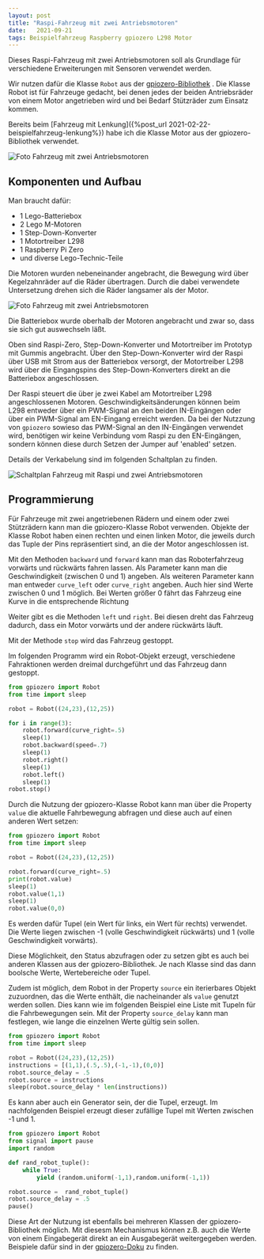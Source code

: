 ```yaml
---
layout: post
title: "Raspi-Fahrzeug mit zwei Antriebsmotoren"
date:   2021-09-21
tags: Beispielfahrzeug Raspberry gpiozero L298 Motor
---
```


Dieses Raspi-Fahrzeug mit zwei Antriebsmotoren soll als Grundlage für verschiedene Erweiterungen mit Sensoren verwendet werden.

Wir nutzen dafür die Klasse `Robot` aus der [gpiozero-Bibliothek](https://gpiozero.readthedocs.io) . Die Klasse Robot ist für Fahrzeuge gedacht, bei denen jedes der beiden Antriebsräder von einem Motor angetrieben wird und bei Bedarf Stützräder zum Einsatz kommen.

Bereits beim [Fahrzeug mit Lenkung]({%post_url 2021-02-22-beispielfahrzeug-lenkung%}) habe ich die Klasse Motor aus der gpiozero-Bibliothek verwendet.


![Foto Fahrzeug mit zwei Antriebsmotoren](/images/foto_fahrzeug_2m.jpg)

## Komponenten und Aufbau

Man braucht dafür:
* 1 Lego-Batteriebox
* 2 Lego M-Motoren
* 1 Step-Down-Konverter
* 1 Motortreiber L298
* 1 Raspberry Pi Zero
* und diverse Lego-Technic-Teile

Die Motoren wurden nebeneinander angebracht, die Bewegung wird über Kegelzahnräder auf die Räder übertragen. Durch die dabei verwendete Untersetzung drehen sich die Räder langsamer als der Motor.

![Foto Fahrzeug mit zwei Antriebsmotoren](/images/foto_fahrzeug_2m_unten.jpg)

Die Batteriebox wurde oberhalb der Motoren angebracht und zwar so, dass sie sich gut auswechseln läßt.

Oben sind Raspi-Zero, Step-Down-Konverter und Motortreiber im Prototyp mit Gummis angebracht. Über den Step-Down-Konverter wird der Raspi über USB mit Strom aus der Batteriebox versorgt, der Motortreiber L298 wird über die Eingangspins des Step-Down-Konverters direkt an die Batteriebox angeschlossen.

Der Raspi steuert die über je zwei Kabel am Motortreiber L298 angeschlossenen Motoren. Geschwindigkeitsänderungen können beim L298 entweder über ein PWM-Signal an den beiden IN-Eingängen oder über ein PWM-Signal am EN-Eingang erreicht werden. Da bei der Nutzzung von `gpiozero` sowieso das PWM-Signal an den IN-Eingängen verwendet wird, benötigen wir keine Verbindung vom Raspi zu den EN-Eingängen, sondern können diese durch Setzen der Jumper auf 'enabled' setzen.

Details der Verkabelung sind im folgenden Schaltplan zu finden.

![Schaltplan Fahrzeug mit Raspi und zwei Antriebsmotoren](/images/fritzing_raspi_dual_motor.png)

## Programmierung

Für Fahrzeuge mit zwei angetriebenen Rädern und einem oder zwei Stützrädern kann man die gpiozero-Klasse Robot verwenden. Objekte der Klasse Robot haben einen rechten und einen linken Motor, die jeweils durch das Tuple der Pins repräsentiert sind, an die der Motor angeschlossen ist.

Mit den Methoden `backward` und `forward` kann man das Roboterfahrzeug vorwärts und rückwärts fahren lassen. Als Parameter kann man die Geschwindigkeit (zwischen 0 und 1) angeben. Als weiteren Parameter kann man entweder `curve_left` oder `curve_right` angeben. Auch hier sind Werte zwischen 0 und 1 möglich. Bei Werten größer 0 fährt das Fahrzeug eine Kurve in die entsprechende Richtung

Weiter gibt es die Methoden `left` und `right`. Bei diesen dreht das Fahrzeug dadurch, dass ein Motor vorwärts und der andere rückwärts läuft. 

Mit der Methode `stop` wird das Fahrzeug gestoppt.

Im folgenden Programm wird ein Robot-Objekt erzeugt, verschiedene Fahraktionen werden dreimal durchgeführt und das Fahrzeug dann gestoppt.

```python
from gpiozero import Robot
from time import sleep

robot = Robot((24,23),(12,25))

for i in range(3):
    robot.forward(curve_right=.5)
    sleep(1)
    robot.backward(speed=.7)
    sleep(1)
    robot.right()
    sleep(1)
    robot.left()
    sleep(1)
robot.stop()
```

Durch die Nutzung der gpiozero-Klasse Robot kann man über die Property `value` die aktuelle Fahrbewegung abfragen und diese auch auf einen anderen Wert setzen:

```python
from gpiozero import Robot
from time import sleep

robot = Robot((24,23),(12,25))

robot.forward(curve_right=.5)
print(robot.value)
sleep(1)
robot.value(1,1)
sleep(1)
robot.value(0,0)
```

Es werden dafür Tupel (ein Wert für links, ein Wert für rechts) verwendet. Die Werte liegen zwischen -1 (volle Geschwindigkeit rückwärts) und 1 (volle Geschwindigkeit vorwärts).

Diese Möglichkeit, den Status abzufragen oder zu setzen gibt es auch bei anderen Klassen aus der gpiozero-Bibliothek. Je nach Klasse sind das dann boolsche Werte, Wertebereiche oder Tupel.

Zudem ist möglich, dem Robot in der Property `source` ein iterierbares Objekt zuzuordnen, das die Werte enthält, die nacheinander als `value` genutzt werden sollen. Dies kann wie im folgenden Beispiel eine Liste mit Tupeln für die Fahrbewegungen sein. Mit der Property `source_delay` kann man festlegen, wie lange die einzelnen Werte gültig sein sollen.

```python
from gpiozero import Robot
from time import sleep

robot = Robot((24,23),(12,25))
instructions = [(1,1),(.5,.5),(-1,-1),(0,0)]
robot.source_delay = .5
robot.source = instructions
sleep(robot.source_delay * len(instructions))
```

Es kann aber auch ein Generator sein, der die Tupel, erzeugt. Im nachfolgenden Beispiel erzeugt dieser zufällige Tupel mit Werten zwischen -1 und 1.

```python
from gpiozero import Robot
from signal import pause
import random

def rand_robot_tuple():
    while True:
        yield (random.uniform(-1,1),random.uniform(-1,1))

robot.source =  rand_robot_tuple()
robot.source_delay = .5
pause()
```

Diese Art der Nutzung ist ebenfalls bei mehreren Klassen der gpiozero-Bibliothek möglich. Mit diesesm Mechanismus können z.B. auch die Werte von einem Eingabegerät direkt an ein Ausgabegerät weitergegeben werden. Beispiele dafür sind in der [gpiozero-Doku](https://gpiozero.readthedocs.io/en/stable/source_values.html) zu finden. 



